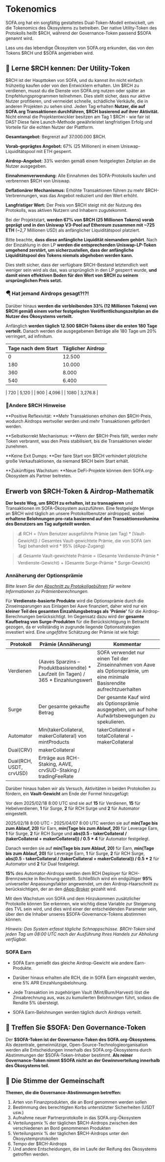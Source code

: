 # Tokenomics

SOFA.org hat ein sorgfältig gestaltetes Dual-Token-Modell entwickelt, um die Tokenomics des Ökosystems zu betreiben. Der native Utility-Token des Protokolls heißt $RCH, während der Governance-Token passend $SOFA genannt wird.

Lass uns das lebendige Ökosystem von SOFA.org erkunden, das von den Tokens $RCH und $SOFA angetrieben wird.

## 🤝 **Lerne $RCH kennen: Der Utility-Token**

$RCH ist der Haupttoken von SOFA, und du kannst ihn nicht einfach frühzeitig kaufen oder von den Entwicklern erhalten. Um $RCH zu verdienen, musst du die Dienste von SOFA.org nutzen oder später an Empfehlungsprogrammen teilnehmen. Dies stellt sicher, dass nur aktive Nutzer profitieren, und vermeidet schnelle, schädliche Verkäufe, die in anderen Projekten zu sehen sind. Jeden Tag erhalten **Nutzer, die auf SOFA.org Transaktionen durchführen, $RCH basierend auf ihrer Aktivität.** Nicht einmal die Projektentwickler besitzen am Tag 1 $RCH - wie fair ist DAS? Diese faire Launch-Methode gewährleistet langfristigen Erfolg und Vorteile für die echten Nutzer der Plattform.

**Gesamtangebot:** Begrenzt auf 37.000.000 $RCH.

**Vorab-geprägtes Angebot:** 67% (25 Millionen) in einem Uniswap-Liquiditätspool mit ETH gesperrt.

**Airdrop-Angebot:** 33% werden gemäß einem festgelegten Zeitplan an die Nutzer ausgegeben.

**Einnahmenverwendung:** Alle Einnahmen des SOFA-Protokolls kaufen und verbrennen $RCH von Uniswap.

**Deflationärer Mechanismus:** Erhöhte Transaktionen führen zu mehr $RCH-Verbrennungen, was das Angebot reduziert und den Wert erhöht.

**Langfristiger Wert:** Der Preis von $RCH steigt mit der Nutzung des Protokolls, was aktiven Nutzern und Inhabern zugutekommt.

Bei der Projektstart, **werden 67% von $RCH (25 Millionen Tokens) vorab geprägt und in den Uniswap V3-Pool auf Ethereum zusammen mit ~725 ETH** (~2,7 Millionen USD) als anfänglicher Liquiditätspool platziert.

Bitte beachte, **dass diese anfängliche Liquidität niemandem gehört**. Nach der Einzahlung in den LP **werden die entsprechenden Uniswap-LP-Token umgehend zerstört, um sicherzustellen, dass der anfängliche Liquiditätspool des Tokens niemals abgehoben werden kann.**

Dies stellt sicher, dass der verfügbare $RCH-Bestand letztendlich weit weniger sein wird als das, was ursprünglich in den LP gesperrt wurde, **und damit einen effektiven Boden für den Wert von $RCH zu seinem ursprünglichen Preis setzt.**

### 🪂 Hat jemand Airdrops gesagt?!?!

Darüber hinaus **werden die verbleibenden 33% (12 Millionen Tokens) von $RCH gemäß einem vorher festgelegten Veröffentlichungszeitplan an die Nutzer des Ökosystems verteilt.**

Anfänglich **werden täglich 12.500 $RCH-Tokens über die ersten 180 Tage verteilt.** Danach werden die ausgegebenen Beträge alle 180 Tage um 20% verringert, ad infinitum.

| **Tage nach dem Start** | **Täglicher Airdrop** |
| ----------------------- | --------------------- |
| 0                       | 12.500                |
| 180                     | 10.000                |
| 360                     | 8.000                 |
| 540                     | 6.400                 |

| 720                   | 5,120             |
| 900                   | 4,096             |
| 1080                  | 3,276.8           |

### 📝Andere $RCH Hinweise

**Positive Reflexivität: **Mehr Transaktionen erhöhen den $RCH-Preis, wodurch Airdrops wertvoller werden und mehr Transaktionen gefördert werden.

**Selbstkorrekt Mechanismus: **Wenn der $RCH-Preis fällt, werden mehr Token verbrannt, was den Preis stabilisiert, bis die Transaktionen wieder zunehmen.

**Keine Exit Dumps: **Der faire Start von $RCH verhindert plötzliche große Verkaufsaktionen, da niemand $RCH beim Start erhält.

**Zukünftiges Wachstum: **Neue DeFi-Projekte können dem SOFA.org-Ökosystem als Partner beitreten.

## Erwerb von $RCH-Token & Airdrop-Mathematik

**Der beste Weg, um $RCH zu erhalten, ist zu transagieren** und Transaktionen im SOFA-Ökosystem auszuführen. Eine festgelegte Menge an $RCH wird täglich an unsere Protokollbenutzer airdropped, wobei **erhaltene Belohnungen pro-rata basierend auf den Transaktionsvolumina des Benutzers am Tag aufgeteilt werden**.

> 💰 RCH = (Vom Benutzer ausgeführte Prämie (am Tag) * [Vault-Gewicht]) / Gesamtes Vault-gewichtete Prämie, die von SOFA (am Tag) behandelt wird * 95% (dApp-Zugang)

> 💰 Gesamte Vault-gewichtete Prämie = (Gesamte Verdienste-Prämie * Verdienste-Gewicht) + (Gesamte Surge-Prämie * Surge-Gewicht)

### Annäherung der Optionsprämie

_Bitte lesen Sie den [Abschnitt zu Protokollgebühren](../technical-design/fees.md) für weitere Informationen zu Prämienberechnungen._

Für **Verdienste-basierte Produkte** wird die Optionsprämie durch die Zinseinsparungen aus Einlagen bei Aave finanziert, daher wird nur ein **kleiner Teil des gesamten Einzahlungsbetrags als 'Prämie'** für die Airdrop-Berechnungen berücksichtigt. Im Gegensatz dazu wird der **gesamte Kaufbetrag von Surge-Produkten** für die Berücksichtigung in Betracht gezogen, da er vollständig in zugrunde liegende Optionsstrategien investiert wird. Eine _ungefähre_ Schätzung der Prämie ist wie folgt:

| **Protokoll**          | **Prämie (Annäherung)**                                                              | **Kommentar**                                                                                                  |
|------------------------|--------------------------------------------------------------------------------------|----------------------------------------------------------------------------------------------------------------|
| Verdienen              | (Aaves Sparzins – Produktbasisrendite) * Laufzeit (in Tagen) / 365 * Einzahlungswert | SOFA verwendet nur einen Teil der Zinseinnahmen von Aave als Optionsprämie, um eine minimale Basisrendite aufrechtzuerhalten |
| Surge                  | Der gesamte gekaufte Betrag                                                          | Der gesamte Kauf wird als Optionsprämie ausgegeben, um auf hohe Aufwärtsbewegungen zu spekulieren.            |
| Automator              | Min(takerCollateral, makerCollateral) von mintProducts                               | takerCollateral = totalCollateral - makerCollateral                                                            |
| Dual(CRV)              | makerCollateral                                                                      |                                                                                                                |
| Dual(RCH, USDT, crvUSD)| Erträge aus RCH-Staking, AAVE, crvSUD-Staking / tradingFeeRate                      |                                                                                                                |

Darüber hinaus haben wir als Versuch, Aktivitäten in beiden Protokollen zu fördern, ein **Vault-Gewicht** am Ende der Formel hinzugefügt:

Vor dem 2025/02/18 8:00 UTC sind sie auf **15** für Verdienen, **15** für Hebelverdienen, **1** für Surge, **2** für RCH Surge und **2** für Automator eingestellt.

2025/02/18 8:00 UTC - 2025/04/07 8:00 UTC werden sie auf **min(Tage bis zum Ablauf, 20)** für Earn, **min(Tage bis zum Ablauf, 20)** für Leverage Earn, **1** für Surge, **2** für RCH Surge und **abs(0.5 - takerCollateral / (takerCollateral + makerCollateral)) / 0.5 * 4** für Automator festgelegt.

Danach werden sie auf **min(Tage bis zum Ablauf, 20)** für Earn, **min(Tage bis zum Ablauf, 20)** für Leverage Earn, **1** für Surge, **2** für RCH Surge, **abs(0.5 - takerCollateral / (takerCollateral + makerCollateral)) / 0.5 * 2** für Automator und **2** für Dual festgelegt.

**15%** des Automator-Airdrops werden dem RCH Deployer für RCH-Brennzwecke in Rechnung gestellt. Schließlich wird ein endgültiger **95%** universeller Anpassungsfaktor angewendet, um den Airdrop-Haarschnitt zu berücksichtigen, der an den [dApp-Broker](../INTRO.md) gezahlt wird.

Mit dem Wachstum von SOFA und dem Hinzukommen zusätzlicher Protokolle können Sie erkennen, wie wichtig diese Variable zur Steigerung des TVL sein wird, und dies wird einer der entscheidenden Parameter sein, über den die Inhaber unseres $SOFA-Governance-Tokens abstimmen können.

_Hinweis: Das System erfasst tägliche Schnappschüsse. $RCH-Token sind jeden Tag um 08:00 UTC nach der Ausführung Ihres Handels zur Abholung verfügbar._

### SOFA Earn

- SOFA Earn genießt das gleiche Airdrop-Gewicht wie andere Earn-Produkte.

- Darüber hinaus erhalten alle RCH, die in SOFA Earn eingezahlt werden, eine 5% APR Einzahlungsbelohnung.

- Jede Transaktion im zugehörigen Vault (Mint/Burn/Harvest) löst die Zinsabrechnung aus, was zu kumulierten Belohnungen führt, sodass die Rendite 5% übersteigt.

- SOFA Earn-Belohnungen werden täglich durch Airdrops verteilt.

## 🤝 **Treffen Sie $SOFA: Den Governance-Token**

Der **$SOFA-Token ist der Governance-Token des SOFA.org-Ökosystems**. Als dezentrale, gemeinnützige, Open-Source-Technologieorganisation werden alle Entscheidungen innerhalb des SOFA.org-Ökosystems durch Abstimmungen der $SOFA-Token-Inhaber bestimmt. **Als reiner Governance-Token nimmt $SOFA nicht an der Gewinnverteilung innerhalb des Ökosystems teil.**

## 🎤 Die Stimme der Gemeinschaft

**Themen, die die Governance-Abstimmungen betreffen:**

1. Arten von Finanzprodukten, die an Bord genommen werden sollen
2. Bestimmung des berechtigten Korbs unterstützter Sicherheiten (USDT usw.)
3. Aufnahme neuer Partnerprotokolle in das SOFA.org-Ökosystem
4. Verteilungsmix % der täglichen $RCH-Airdrops zwischen den verschiedenen an Bord genommenen Produkten
5. Verteilungsmix % der täglichen $RCH-Airdrops unter den Ökosystemprotokollen
6. Tempo der $RCH-Airdrops
7. Und andere Entscheidungen, die im Laufe der Reifung des Ökosystems getroffen werden.